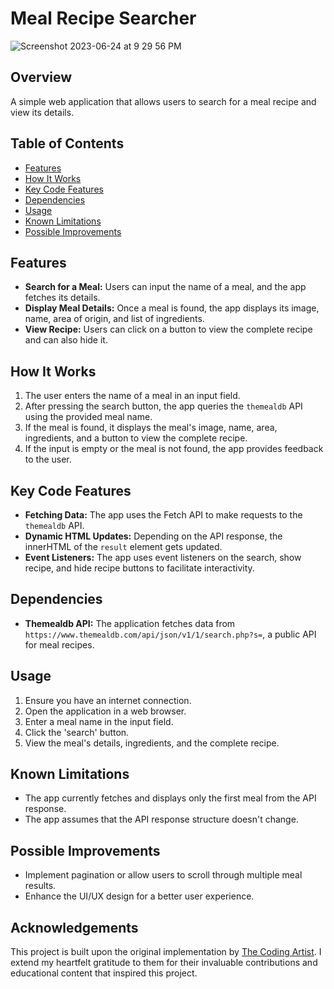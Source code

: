 # Meal Recipe Searcher

![Screenshot 2023-06-24 at 9 29 56 PM](https://github.com/oscarabreu/RecipeApp/assets/99779654/1b5892f1-2d4d-4bb0-9cc7-f510a768cc81)

## Overview
A simple web application that allows users to search for a meal recipe and view its details.

## Table of Contents
- [Features](#features)
- [How It Works](#how-it-works)
- [Key Code Features](#key-code-features)
- [Dependencies](#dependencies)
- [Usage](#usage)
- [Known Limitations](#known-limitations)
- [Possible Improvements](#possible-improvements)

## Features
- **Search for a Meal:** Users can input the name of a meal, and the app fetches its details.
- **Display Meal Details:** Once a meal is found, the app displays its image, name, area of origin, and list of ingredients.
- **View Recipe:** Users can click on a button to view the complete recipe and can also hide it.

## How It Works
1. The user enters the name of a meal in an input field.
2. After pressing the search button, the app queries the `themealdb` API using the provided meal name.
3. If the meal is found, it displays the meal's image, name, area, ingredients, and a button to view the complete recipe.
4. If the input is empty or the meal is not found, the app provides feedback to the user.

## Key Code Features
- **Fetching Data:** The app uses the Fetch API to make requests to the `themealdb` API.
- **Dynamic HTML Updates:** Depending on the API response, the innerHTML of the `result` element gets updated.
- **Event Listeners:** The app uses event listeners on the search, show recipe, and hide recipe buttons to facilitate interactivity.

## Dependencies
- **Themealdb API:** The application fetches data from `https://www.themealdb.com/api/json/v1/1/search.php?s=`, a public API for meal recipes.

## Usage
1. Ensure you have an internet connection.
2. Open the application in a web browser.
3. Enter a meal name in the input field.
4. Click the 'search' button.
5. View the meal's details, ingredients, and the complete recipe.

## Known Limitations
- The app currently fetches and displays only the first meal from the API response.
- The app assumes that the API response structure doesn't change.

## Possible Improvements
- Implement pagination or allow users to scroll through multiple meal results.
- Enhance the UI/UX design for a better user experience.

## Acknowledgements

This project is built upon the original implementation by [The Coding Artist](https://www.youtube.com/watch?v=kz-LO-g1Zyk&list=PLNCevxogE3fiLT6bEObGeVfHVLnttptKv&index=6). I extend my heartfelt gratitude to them for their invaluable contributions and educational content that inspired this project.
